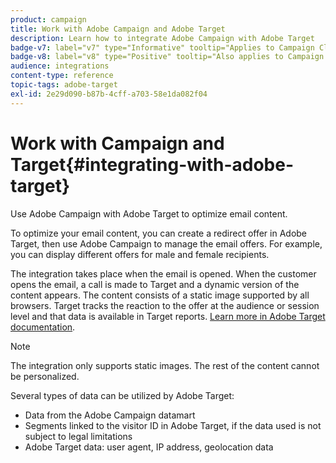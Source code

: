 ```yaml
---
product: campaign
title: Work with Adobe Campaign and Adobe Target
description: Learn how to integrate Adobe Campaign with Adobe Target
badge-v7: label="v7" type="Informative" tooltip="Applies to Campaign Classic v7"
badge-v8: label="v8" type="Positive" tooltip="Also applies to Campaign v8"
audience: integrations
content-type: reference
topic-tags: adobe-target
exl-id: 2e29d090-b87b-4cff-a703-58e1da082f04
---
```

# Work with Campaign and Target{#integrating-with-adobe-target}

 

Use Adobe Campaign with Adobe Target to optimize email content.

To optimize your email content, you can create a redirect offer in Adobe Target, then use Adobe Campaign to manage the email offers. For example, you can display different offers for male and female recipients.

The integration takes place when the email is opened. When the customer opens the email, a call is made to Target and a dynamic version of the content appears. The content consists of a static image supported by all browsers. Target tracks the reaction to the offer at the audience or session level and that data is available in Target reports. [Learn more in Adobe Target documentation](https://experienceleague.adobe.com/docs/target/using/integrate/campaign-and-target.html).
 

>[!NOTE]
>
>The integration only supports static images. The rest of the content cannot be personalized.

Several types of data can be utilized by Adobe Target:

* Data from the Adobe Campaign datamart
* Segments linked to the visitor ID in Adobe Target, if the data used is not subject to legal limitations
* Adobe Target data: user agent, IP address, geolocation data
